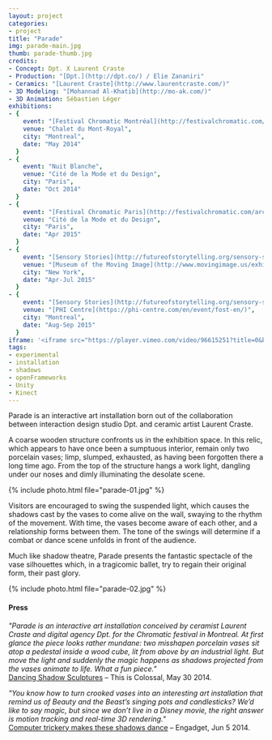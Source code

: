 ```yaml
---
layout:	project
categories:
- project
title: "Parade"
img: parade-main.jpg
thumb: parade-thumb.jpg
credits:
- Concept: Dpt. X Laurent Craste
- Production: "[Dpt.](http://dpt.co/) / Elie Zananiri"
- Ceramics: "[Laurent Craste](http://www.laurentcraste.com/)"
- 3D Modeling: "[Mohannad Al-Khatib](http://mo-ak.com/)"
- 3D Animation: Sébastien Léger
exhibitions:
- { 
	event: "[Festival Chromatic Montréal](http://festivalchromatic.com/)",
	venue: "Chalet du Mont-Royal",
	city: "Montreal",
	date: "May 2014"
  }
- {
	event: "Nuit Blanche",
	venue: "Cité de la Mode et du Design",
	city: "Paris",
	date: "Oct 2014"
  }
- {
	event: "[Festival Chromatic Paris](http://festivalchromatic.com/archive-paris/)",
	venue: "Cité de la Mode et du Design",
	city: "Paris",
	date: "Apr 2015"
  }
- {
	event: "[Sensory Stories](http://futureofstorytelling.org/sensory-stories/)",
	venue: "[Museum of the Moving Image](http://www.movingimage.us/exhibitions/2015/04/18/detail/sensory-stories-an-exhibition-of-new-narrative-experiences/)",
	city: "New York",
	date: "Apr-Jul 2015"
  }
- {
	event: "[Sensory Stories](http://futureofstorytelling.org/sensory-stories/)",
	venue: "[PHI Centre](https://phi-centre.com/en/event/fost-en/)",
	city: "Montreal",
	date: "Aug-Sep 2015"
  } 
iframe: '<iframe src="https://player.vimeo.com/video/96615251?title=0&byline=0&portrait=0" width="945" height="531" frameborder="0" webkitallowfullscreen mozallowfullscreen allowfullscreen></iframe>'
tags: 
- experimental
- installation
- shadows
- openFrameworks
- Unity
- Kinect
---
```

Parade is an interactive art installation born out of the collaboration between interaction design studio Dpt. and ceramic artist Laurent Craste.

A coarse wooden structure confronts us in the exhibition space. In this relic, which appears to have once been a sumptuous interior, remain only two porcelain vases; limp, slumped, exhausted, as having been forgotten there a long time ago. From the top of the structure hangs a work light, dangling under our noses and dimly illuminating the desolate scene. 

{% include photo.html file="parade-01.jpg" %}

Visitors are encouraged to swing the suspended light, which causes the shadows cast by the vases to come alive on the wall, swaying to the rhythm of the movement. With time, the vases become aware of each other, and a relationship forms between them. The tone of the swings will determine if a combat or dance scene unfolds in front of the audience.

Much like shadow theatre, Parade presents the fantastic spectacle of the vase silhouettes which, in a tragicomic ballet, try to regain their original form, their past glory.

{% include photo.html file="parade-02.jpg" %}

#### Press

_"Parade is an interactive art installation conceived by ceramist Laurent Craste and digital agency Dpt. for the Chromatic festival in Montreal. At first glance the piece looks rather mundane: two misshapen porcelain vases sit atop a pedestal inside a wood cube, lit from above by an industrial light. But move the light and suddenly the magic happens as shadows projected from the vases animate to life. What a fun piece."_  
[Dancing Shadow Sculptures](http://www.thisiscolossal.com/2014/05/dancing-shadow-sculptures-by-dpt-and-laurent-craste/) – This is Colossal, May 30 2014.

_"You know how to turn crooked vases into an interesting art installation that remind us of Beauty and the Beast’s singing pots and candlesticks? We’d like to say magic, but since we don’t live in a Disney movie, the right answer is motion tracking and real-time 3D rendering."_  
[Computer trickery makes these shadows dance](http://www.engadget.com/2014/06/05/art-projector-dancing-shadows/) – Engadget, Jun 5 2014.
